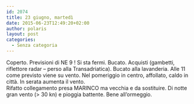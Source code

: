```yaml
---
id: 2074
title: 23 giugno, martedì
date: 2015-06-23T12:49:20+02:00
author: polaris
layout: post
categories:
  - Senza categoria
---
```

Coperto. Previsioni di NE 9 ! Si sta fermi. Bucato. Acquisti (gambetti, riflettore radar &#8211; perso alla Transadriatica). Bucato alla lavanderia. Alle 11 come previsto viene su vento. Nel pomeriggio in centro, affollato, caldo in città. In serata aumenta il vento.  
Rifatto collegamento presa MARINCO ma vecchia e da sostituire. Di notte gran vento (> 30 kn) e pioggia battente. Bene all&#8217;ormeggio.